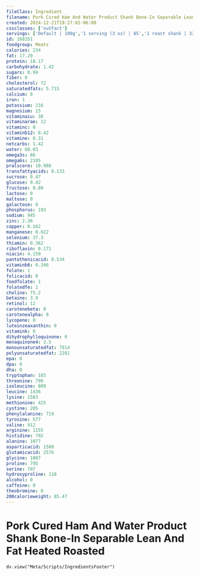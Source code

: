 ```yaml
---
fileClass: Ingredient
filename: Pork Cured Ham And Water Product Shank Bone-In Separable Lean And Fat Heated Roasted
created: 2024-12-21T19:27:02-06:00
cssclasses: ['nutFact']
servings: ['Default | 100g','1 serving (3 oz) | 85','1 roast shank | 3204']
id: 168351
foodgroup: Meats
calories: 234
fat: 17.29
protein: 18.17
carbohydrate: 1.42
sugars: 0.99
fiber: 0
cholesterol: 72
saturatedfats: 5.715
calcium: 8
iron: 1
potassium: 216
magnesium: 15
vitaminaiu: 38
vitaminarae: 12
vitaminc: 0
vitaminb12: 0.42
vitamine: 0.31
netcarbs: 1.42
water: 60.03
omega3s: 86
omega6s: 2105
pralscore: 10.988
transfattyacids: 0.133
sucrose: 0.47
glucose: 0.42
fructose: 0.09
lactose: 0
maltose: 0
galactose: 0
phosphorus: 193
sodium: 945
zinc: 2.36
copper: 0.162
manganese: 0.022
selenium: 37.3
thiamin: 0.362
riboflavin: 0.171
niacin: 4.159
pantothenicacid: 0.534
vitaminb6: 0.346
folate: 1
folicacid: 0
foodfolate: 1
folatedfe: 1
choline: 75.2
betaine: 3.9
retinol: 12
carotenebeta: 0
carotenealpha: 0
lycopene: 0
luteinzeaxanthin: 0
vitamink: 0
dihydrophylloquinone: 0
menaquinone4: 3.5
monounsaturatedfat: 7914
polyunsaturatedfat: 2281
epa: 0
dpa: 0
dha: 0
tryptophan: 165
threonine: 799
isoleucine: 809
leucine: 1436
lysine: 1503
methionine: 425
cystine: 205
phenylalanine: 719
tyrosine: 577
valine: 912
arginine: 1155
histidine: 792
alanine: 1077
asparticacid: 1580
glutamicacid: 2576
glycine: 1007
proline: 795
serine: 707
hydroxyproline: 118
alcohol: 0
caffeine: 0
theobromine: 0
200calorieweight: 85.47
---
```


# Pork Cured Ham And Water Product Shank Bone-In Separable Lean And Fat Heated Roasted

```dataviewjs
dv.view("Meta/Scripts/IngredientsFooter")
```